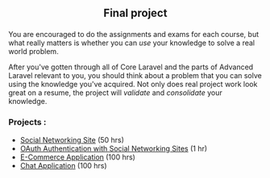 ## <p align="center">Final project</p>

You are encouraged to do the assignments and exams for each course, but what really matters is whether you can *use* your knowledge to solve a real world problem.

After you've gotten through all of Core Laravel and the parts of Advanced Laravel relevant to you, you should think about a problem that you can solve using the knowledge you've acquired.
Not only does real project work look great on a resume, the project will *validate* and *consolidate* your knowledge.

### Projects :
- [Social Networking Site](https://gist.github.com/pbteja1998/7651d611e8b22b5228713f12400ce624) (50 hrs)
- [OAuth Authentication with Social Networking Sites](https://gist.github.com/pbteja1998/6a3649b65763681f14d1b98a3603515b) (1 hr)
- [E-Commerce Application]() (100 hrs)
- [Chat Application]() (100 hrs)
